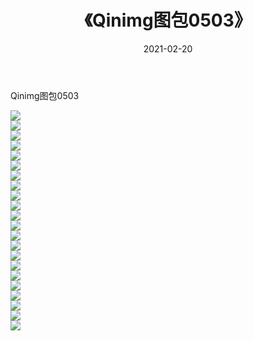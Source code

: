 ﻿---
layout: post
title:  《Qinimg图包0503》
date:   2021-02-20
img: http://imgx.orgx.ga/Qinimg图包/Qinimg图包0503/000.jpg
categories: [美女, 清纯, 唯美]
---

Qinimg图包0503

 ![](http://imgx.orgx.ga/Qinimg图包/Qinimg图包0503/001.jpg) <br>![](http://imgx.orgx.ga/Qinimg图包/Qinimg图包0503/002.jpg) <br>![](http://imgx.orgx.ga/Qinimg图包/Qinimg图包0503/003.jpg) <br>![](http://imgx.orgx.ga/Qinimg图包/Qinimg图包0503/004.jpg) <br>![](http://imgx.orgx.ga/Qinimg图包/Qinimg图包0503/005.jpg) <br>![](http://imgx.orgx.ga/Qinimg图包/Qinimg图包0503/006.jpg) <br>![](http://imgx.orgx.ga/Qinimg图包/Qinimg图包0503/007.jpg) <br>![](http://imgx.orgx.ga/Qinimg图包/Qinimg图包0503/008.jpg) <br>![](http://imgx.orgx.ga/Qinimg图包/Qinimg图包0503/009.jpg) <br>![](http://imgx.orgx.ga/Qinimg图包/Qinimg图包0503/010.jpg) <br>![](http://imgx.orgx.ga/Qinimg图包/Qinimg图包0503/011.jpg) <br>![](http://imgx.orgx.ga/Qinimg图包/Qinimg图包0503/012.jpg) <br>![](http://imgx.orgx.ga/Qinimg图包/Qinimg图包0503/013.jpg) <br>![](http://imgx.orgx.ga/Qinimg图包/Qinimg图包0503/014.jpg) <br>![](http://imgx.orgx.ga/Qinimg图包/Qinimg图包0503/015.jpg) <br>![](http://imgx.orgx.ga/Qinimg图包/Qinimg图包0503/016.jpg) <br>![](http://imgx.orgx.ga/Qinimg图包/Qinimg图包0503/017.jpg) <br>![](http://imgx.orgx.ga/Qinimg图包/Qinimg图包0503/018.jpg) <br>![](http://imgx.orgx.ga/Qinimg图包/Qinimg图包0503/019.jpg) <br>![](http://imgx.orgx.ga/Qinimg图包/Qinimg图包0503/020.jpg) <br>![](http://imgx.orgx.ga/Qinimg图包/Qinimg图包0503/021.jpg) <br>![](http://imgx.orgx.ga/Qinimg图包/Qinimg图包0503/022.jpg) <br>
